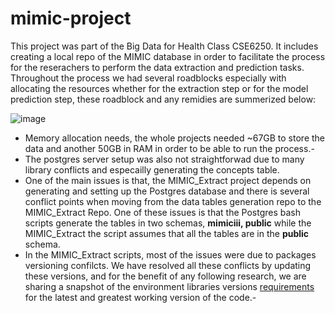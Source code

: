 # mimic-project
This project was part of the Big Data for Health Class CSE6250. It includes creating a local repo of the MIMIC database in order to facilitate the process for the reserachers to perform the data extraction and prediction tasks. Throughout the process we had several roadblocks especially with allocating the resources whether for the extraction step or for the model prediction step, these roadblock and any remidies are summerized below:

![image](https://user-images.githubusercontent.com/7920085/165003835-2351cb3f-20cc-4b2d-a489-0a1ea4de076c.png)

* Memory allocation needs, the whole projects needed ~67GB to store the data and another 50GB in RAM in order to be able to run the process.-
* The postgres server setup was also not straightforwad due to many library conflicts and especailly generating the concepts table.
* One of the main issues is that, the MIMIC_Extract project depends on generating and setting up the Postgres database and there is several conflict points when moving from the data tables generation repo to the MIMIC_Extract Repo. One of these issues is that the Postgres bash scripts generate the tables in two schemas, **mimiciii, public** while the MIMIC_Extract the script assumes that all the tables are in the **public** schema.
* In the MIMIC_Extract scripts, most of the issues were due to packages versioning confilcts. We have resolved all these conflicts by updating these versions, and for the benefit of any following research, we are sharing a snapshot of the environment libraries versions [requirements](https://github.com/atheeralattar/mimic-project/blob/main/requirements.txt) for the latest and greatest working version of the code.-

